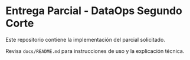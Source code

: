 # Entrega Parcial - DataOps Segundo Corte

Este repositorio contiene la implementación del parcial solicitado.

Revisa `docs/README.md` para instrucciones de uso y la explicación técnica.
